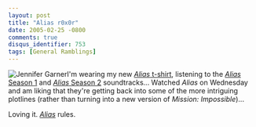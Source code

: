 ```yaml
---
layout: post
title: "Alias r0x0r"
date: 2005-02-25 -0800
comments: true
disqus_identifier: 753
tags: [General Ramblings]
---
```

![Jennifer
Garner](https://hyqi8g.dm2301.livefilestore.com/y2phxfzvo4wiprYEPpQwvYlk6778M3o02BwHpBEc0V3lvX1DN-FyMAmpe-6UyPn_5GviUCS7wLQ3xrqjuIiWHQScKQxpoO3hfxEcU1igXgEN-c/20050225jgarner.jpg?psid=1)I'm
wearing my new [*Alias*
t-shirt](http://abctvstore.shopthescene.com/detail.php?p=1680),
listening to the [*Alias* Season
1](http://www.amazon.com/exec/obidos/ASIN/B0000TAZ88/mhsvortex) and
[*Alias* Season
2](http://www.amazon.com/exec/obidos/ASIN/B00065JTBK/mhsvortex)
soundtracks... Watched *Alias* on Wednesday and am liking that they're
getting back into some of the more intriguing plotlines (rather than
turning into a new version of *Mission: Impossible*)...
 
 Loving it. [*Alias*](http://abc.go.com/primetime/alias/index.html)
rules.

